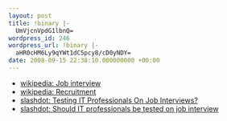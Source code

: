 ```yaml
---
layout: post
title: !binary |-
  UmVjcnVpdG1lbnQ=
wordpress_id: 246
wordpress_url: !binary |-
  aHR0cHM6Ly9qYWt1dC5pcy8/cD0yNDY=
date: 2008-09-15 22:38:10.000000000 +00:00
---
```

<ul>
<li><a href="http://en.wikipedia.org/wiki/Job_interview">wikipedia: Job interview</a>
<li><a href="http://en.wikipedia.org/wiki/Recruitment">wikipedia: Recruitment</a></li>
<li><a href="http://it.slashdot.org/article.pl?sid=08/09/15/0210235&from=rss">slashdot: Testing IT Professionals On Job Interviews?</a></li>
<li><a href="http://it.slashdot.org/firehose.pl?id=1169341&op=view">slashdot: Should IT professionals be tested on job interview</a></li>
</ul>
